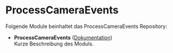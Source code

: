 # ProcessCameraEvents

Folgende Module beinhaltet das ProcessCameraEvents Repository:

- __ProcessCameraEvents__ ([Dokumentation](ProcessCameraEvents))  
	Kurze Beschreibung des Moduls.